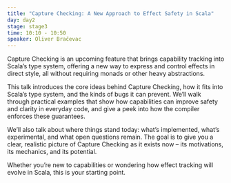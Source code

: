 ```yaml
---
title: "Capture Checking: A New Approach to Effect Safety in Scala"
day: day2
stage: stage3
time: 10:10 - 10:50
speaker: Oliver Bračevac
---
```


Capture Checking is an upcoming feature that brings capability tracking into Scala’s type system, offering a new way to express and control effects in direct style, all without requiring monads or other heavy abstractions.

This talk introduces the core ideas behind Capture Checking, how it fits into Scala’s type system, and the kinds of bugs it can prevent. We’ll walk through practical examples that show how capabilities can improve safety and clarity in everyday code, and give a peek into how the compiler enforces these guarantees.

We’ll also talk about where things stand today: what’s implemented, what’s experimental, and what open questions remain. The goal is to give you a clear, realistic picture of Capture Checking as it exists now – its motivations, its mechanics, and its potential.

Whether you’re new to capabilities or wondering how effect tracking will evolve in Scala, this is your starting point.
